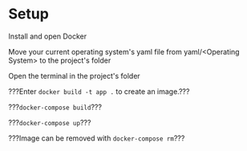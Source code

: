# Setup

Install and open Docker

Move your current operating system's yaml file from yaml/\<Operating System\> to the project's folder

Open the terminal in the project's folder

???Enter `docker build -t app .` to create an image.???

???`docker-compose build`???

???`docker-compose up`???

???Image can be removed with `docker-compose rm`???
